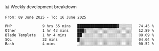 📊 Weekly development breakdown
<!--START_SECTION:waka-->

```txt
From: 09 June 2025 - To: 16 June 2025

PHP              9 hrs 55 mins   ██████████████████▓░░░░░░   74.45 %
Other            1 hr 43 mins    ███▒░░░░░░░░░░░░░░░░░░░░░   12.89 %
Blade Template   1 hr 4 mins     ██░░░░░░░░░░░░░░░░░░░░░░░   08.09 %
SQL              32 mins         █░░░░░░░░░░░░░░░░░░░░░░░░   04.04 %
Bash             4 mins          ░░░░░░░░░░░░░░░░░░░░░░░░░   00.52 %
```

<!--END_SECTION:waka-->
